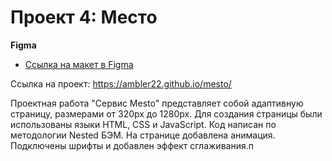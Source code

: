# Проект 4: Место

**Figma**

* [Ссылка на макет в Figma](https://www.figma.com/file/2cn9N9jSkmxD84oJik7xL7/JavaScript.-Sprint-4?node-id=0%3A1)

Ссылка на проект: https://ambler22.github.io/mesto/

Проектная работа "Сервис Mesto" представляет собой адаптивную страницу, размерами от 320px до 1280px.
Для создания страницы были использованы языки HTML, CSS и JavaScript.
Код написан по методологии Nested БЭМ.
На странице добавлена анимация.
Подключены шрифты и добавлен эффект сглаживания.п